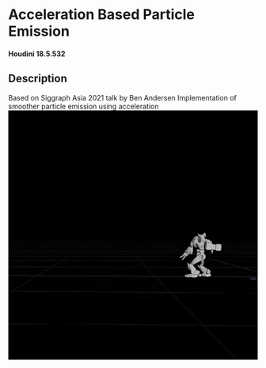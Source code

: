# Acceleration Based Particle Emission

#### Houdini 18.5.532

## Description
Based on Siggraph Asia 2021 talk by Ben Andersen
Implementation of smoother particle emission using acceleration
![](preview/accel_based_emission.gif)

